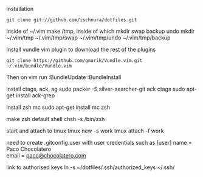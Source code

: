 Installation

    git clone git://github.com/ischnura/dotfiles.git

Inside of ~/.vim make /tmp, inside of which mkdir swap backup undo
    mkdir ~/.vim/tmp ~/.vim/tmp/swap ~/.vim/tmp/undo ~/.vim/tmp/backup

Install vundle vim plugin to download the rest of the plugins

    git clone https://github.com/gmarik/Vundle.vim.git ~/.vim/bundle/Vundle.vim

Then on vim run
    :BundleUpdate :BundleInstall

install ctags, ack, ag
    sudo packer -S silver-searcher-git ack ctags
    sudo apt-get install ack-grep

install zsh mc
    sudo apt-get install mc zsh

make zsh default shell
    chsh -s /bin/zsh

start and attach to tmux
    tmux new -s work
    tmux attach -f work

need to create .gitconfig.user with user credentials such as
[user]
    name = Paco Chocolatero        
    email = paco@chocolatero.com 

link to authorised keys
    ln -s ~/dotfiles/.ssh/authorized_keys ~/.ssh/
